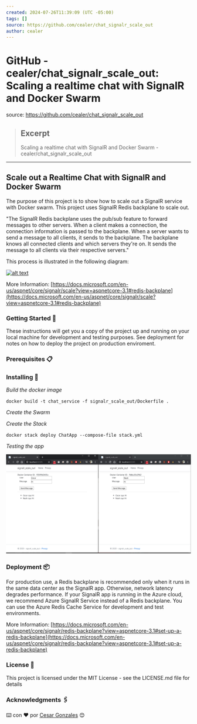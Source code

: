 ```yaml
---
created: 2024-07-26T11:39:09 (UTC -05:00)
tags: []
source: https://github.com/cealer/chat_signalr_scale_out
author: cealer
---
```


# GitHub - cealer/chat_signalr_scale_out: Scaling a realtime chat with SignalR and Docker Swarm

source: https://github.com/cealer/chat_signalr_scale_out

> ## Excerpt
> Scaling a  realtime chat with SignalR and Docker Swarm - cealer/chat_signalr_scale_out

---
## Scale out a Realtime Chat with SignalR and Docker Swarm

The purpose of this project is to show how to scale out a SignalR service with Docker swarm. This project uses SignalR Redis backplane to scale out.

"The SignalR Redis backplane uses the pub/sub feature to forward messages to other servers. When a client makes a connection, the connection information is passed to the backplane. When a server wants to send a message to all clients, it sends to the backplane. The backplane knows all connected clients and which servers they're on. It sends the message to all clients via their respective servers."

This process is illustrated in the following diagram:

[![alt text](https://camo.githubusercontent.com/b26fe26572495ca2ff65f7310db9c6e23ceb84770951c926e6c3b3ac0711c8df/68747470733a2f2f646f63732e6d6963726f736f66742e636f6d2f656e2d75732f6173706e65742f636f72652f7369676e616c722f7363616c652f5f7374617469632f72656469732d6261636b706c616e652e706e673f766965773d6173706e6574636f72652d332e31)](https://camo.githubusercontent.com/b26fe26572495ca2ff65f7310db9c6e23ceb84770951c926e6c3b3ac0711c8df/68747470733a2f2f646f63732e6d6963726f736f66742e636f6d2f656e2d75732f6173706e65742f636f72652f7369676e616c722f7363616c652f5f7374617469632f72656469732d6261636b706c616e652e706e673f766965773d6173706e6574636f72652d332e31)

More Information: [https://docs.microsoft.com/en-us/aspnet/core/signalr/scale?view=aspnetcore-3.1#redis-backplane](https://docs.microsoft.com/en-us/aspnet/core/signalr/scale?view=aspnetcore-3.1#redis-backplane)

### Getting Started 🚀

These instructions will get you a copy of the project up and running on your local machine for development and testing purposes. See deployment for notes on how to deploy the project on production enviroment.

### Prerequisites 📋

### Installing 🔧

_Build the docker image_

```
docker build -t chat_service -f signalr_scale_out/Dockerfile .
```

_Create the Swarm_

_Create the Stack_

```
docker stack deploy ChatApp --compose-file stack.yml
```

_Testing the app_

[![alt text](https://github.com/cealer/chat_signalr_scale_out/raw/master/Chats.png?raw=true)](https://github.com/cealer/chat_signalr_scale_out/blob/master/Chats.png?raw=true)

### Deployment 📦

For production use, a Redis backplane is recommended only when it runs in the same data center as the SignalR app. Otherwise, network latency degrades performance. If your SignalR app is running in the Azure cloud, we recommend Azure SignalR Service instead of a Redis backplane. You can use the Azure Redis Cache Service for development and test environments.

More Information: [https://docs.microsoft.com/en-us/aspnet/core/signalr/redis-backplane?view=aspnetcore-3.1#set-up-a-redis-backplane](https://docs.microsoft.com/en-us/aspnet/core/signalr/redis-backplane?view=aspnetcore-3.1#set-up-a-redis-backplane)

### License 📄

This project is licensed under the MIT License - see the LICENSE.md file for details

### Acknowledgments 🖇️

⌨️ con ❤️ por [Cesar Gonzales](https://github.com/cealer) 😊
